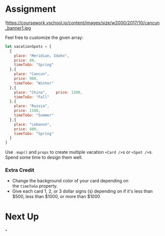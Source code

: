 

# Assignment

!https://coursework.vschool.io/content/images/size/w2000/2017/10/cancun_banner1.jpg

Feel free to customize the given array:

```jsx
let vacationSpots = [
  {
    place: "Meridian, Idaho",
    price: 40,
    timeToGo: "Spring"
  },{
    place: "Cancun",
    price: 900,
    timeToGo: "Winter"
  },{
    place: "China",    price: 1200,
    timeToGo: "Fall"
  },{
    place: "Russia",
    price: 1100,
    timeToGo: "Summer"
  },{
    place: "Lebanon",
    price: 400,
    timeToGo: "Spring"
  }
]

```

Use `.map()` and `props` to create multiple vacation `<Card />`s or `<Spot />`s. Spend some time to design them well.

### **Extra Credit**

- Change the background color of your card depending on the `timeToGo` property.
- Give each card 1, 2, or 3 dollar signs (`$`) depending on if it's less than $500, less than $1000, or more than $1000

# Next Up

‣